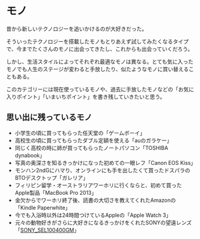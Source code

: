 # モノ

昔から新しいテクノロジーを追いかけるのが大好きだった。

そういったテクノロジーを搭載したモノもとりあえず試してみたくなるタイプで、今までたくさんのモノに出会ってきたし、これからも出会っていくだろう。

しかし、生活スタイルによってそれぞれ最適なモノは異なる。とても気に入ったモノでも人生のステージが変わると手放したり、似たようなモノに買い替えることもある。

このカテゴリーには現在使っているモノや、過去に手放したモノなどの「お気に入りポイント」「いまいちポイント」を書き残していきたいと思う。

## 思い出に残っているモノ
- 小学生の頃に買ってもらった任天堂の「ゲームボーイ」
- 高校生の頃に買ってもらったダブル定額を使える「auのガラケー」
- 同じく高校の時に姉が買ってもらったノートパソコン「TOSHIBA dynabook」
- 写真の奥深さを知るきっかけになった初めての一眼レフ「Canon EOS Kiss」
- モンハン2ndGにハマり、オンラインにも手を出したくて買ったドスパラのBTOデスクトップ「ガレリア」
- フィリピン留学・オーストラリアワーホリに行くならと、初めて買ったApple製品「MacBook Pro 2013」
- 金欠からでワーホリ終了後、読書の大切さを教えてくれたAmazonの「Kindle Paperwhite」
- 今でも入浴時以外は24時間つけているAppleの「Apple Watch 3」
- 元々の動物好きがさらに大好きになるきっかけをくれたSONYの望遠レンズ「[SONY_SEL100400GM](offloads/SONY_SEL100400GM.md)」